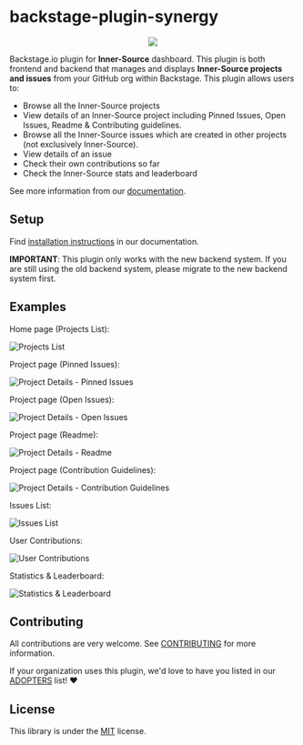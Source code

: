 # backstage-plugin-synergy

<p align="center">
<img src="./docs/images/logo.png"/>
</p>

Backstage.io plugin for **Inner-Source** dashboard. This plugin is both frontend and backend that manages and displays **Inner-Source projects and issues** from your GitHub org within Backstage. This plugin allows users to:

- Browse all the Inner-Source projects
- View details of an Inner-Source project including Pinned Issues, Open Issues, Readme & Contributing guidelines.
- Browse all the Inner-Source issues which are created in other projects (not exclusively Inner-Source).
- View details of an issue 
- Check their own contributions so far
- Check the Inner-Source stats and leaderboard

See more information from our [documentation](./docs/index.md).

## Setup

Find [installation instructions](./docs/index.md#installation) in our documentation.

**IMPORTANT**: This plugin only works with the new backend system. If you are still 
using the old backend system, please migrate to the new backend system first.

## Examples

Home page (Projects List):

![Projects List](./docs/images/projects.png)

Project page (Pinned Issues):

![Project Details - Pinned Issues](./docs/images/projectDetails.png)

Project page (Open Issues):

![Project Details - Open Issues](./docs/images/projectDetailsOpenIssues.png)

Project page (Readme):

![Project Details - Readme](./docs/images/projectDetailsReadme.png)

Project page (Contribution Guidelines):

![Project Details - Contribution Guidelines](./docs/images/projectDetailsContribution.png)

Issues List:

![Issues List](./docs/images/issues.png)

User Contributions:

![User Contributions](./docs/images/contributions.png)

Statistics & Leaderboard:

![Statistics & Leaderboard](./docs/images/stats.png)

## Contributing

All contributions are very welcome. See [CONTRIBUTING](CONTRIBUTING.md) for more information.

If your organization uses this plugin, we'd love to have you listed in our [ADOPTERS](ADOPTERS.md) list! ❤️

## License

This library is under the [MIT](LICENSE) license.